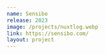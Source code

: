 ```yaml
---
name: Sensibo
release: 2023
image: /projects/nuxtlog.webp
link: https://sensibo.com/
layout: project
---
```

